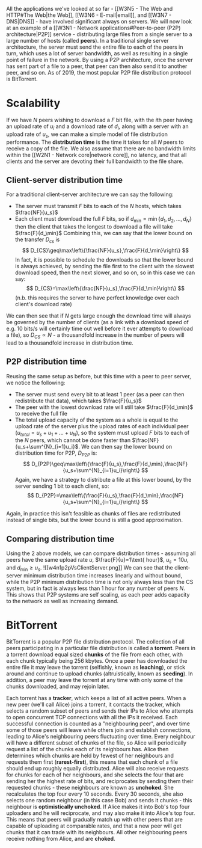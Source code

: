 All the applications we've looked at so far - [[W3N5 - The Web and HTTP#The Web|the Web]], [[W3N6 - E-mail|email]], and [[W3N7 - DNS|DNS]] - have involved significant always on servers. We will now look at an example of a [[W3N1 - Network applications#Peer-to-peer (P2P) architecture|P2P]] service - distributing large files from a single server to a large number of hosts (called **peers**). In a traditional single server architecture, the server must send the entire file to each of the peers in turn, which uses a lot of server bandwidth, as well as resulting in a single point of failure in the network. By using a P2P architecture, once the server has sent part of a file to a peer, that peer can then also send it to another peer, and so on. 
As of 2019, the most popular P2P file distribution protocol is BitTorrent.
# Scalability
If we have $N$ peers wishing to download a $F$ bit file, with the $i$th peer having an upload rate of $u_i$ and a download rate of $d_i$, along with a server with an upload rate of $u_s$, we can make a simple model of file distribution performance. The **distribution time** is the time it takes for all $N$ peers to receive a copy of the file. We also assume that there are no bandwidth limits within the [[W2N1 - Network core|network core]], no latency, and that all clients and the server are devoting their full bandwidth to the file share.
## Client-server distribution time
For a traditional client-server architecture we can say the following:
- The server must transmit $F$ bits to each of the $N$ hosts, which takes $\frac{NF}{u_s}$
- Each client must download the full $F$ bits, so if $d_\min=\min\{d_1,d_2,...,d_N\}$ then the client that takes the longest to download a file will take $\frac{F}{d_\min}$ 
Combining this, we can say that the lower bound on the transfer $D_{cs}$ is
$$
D_{CS}\geq\max\left\{\frac{NF}{u_s},\frac{F}{d_\min}\right\}
$$
In fact, it is possible to schedule the downloads so that the lower bound is always achieved, by sending the file first to the client with the slowest download speed, then the next slower, and so on, so in this case we can say:
$$
D_{CS}=\max\left\{\frac{NF}{u_s},\frac{F}{d_\min}\right\}
$$
(n.b. this requires the server to have perfect knowledge over each client's download rate)

We can then see that if $N$ gets large enough the download time will always be governed by the number of clients (as a link with a download speed of e.g. 10 bits/s will certainly time out well before it ever attempts to download a file), so $D_{CS}\propto N$ - a thousandfold increase in the number of peers will lead to a thousandfold increase in distribution time.
## P2P distribution time
Reusing the same setup as before, but this time with a peer to peer server, we notice the following:
- The server must send every bit to at least 1 peer (as a peer can then redistribute that data), which takes $\frac{F}{u_s}$
- The peer with the lowest download rate will still take $\frac{F}{d_\min}$ to receive the full file
- The total upload capacity of the system as a whole is equal to the upload rate of the server plus the upload rates of each individual peer ($u_{total}=u_s+u_1+...+u_N$), so the system must upload $F$ bits to each of the $N$ peers, which cannot be done faster than $\frac{NF}{u_s+\sum^{N}_{i=1}u_i}$.
We can then say the lower bound on distribution time for P2P, $D_{P2P}$ is:
$$
D_{P2P}\geq\max\left\{\frac{F}{u_s},\frac{F}{d_\min},\frac{NF}{u_s+\sum^{N}_{i=1}u_i}\right\}
$$
Again, we have a strategy to distribute a file at this lower bound, by the server sending 1 bit to each client, so:
$$
D_{P2P}=\max\left\{\frac{F}{u_s},\frac{F}{d_\min},\frac{NF}{u_s+\sum^{N}_{i=1}u_i}\right\}
$$

Again, in practice this isn't feasible as chunks of files are redistributed instead of single bits, but the lower bound is still a good approximation.
## Comparing distribution time
Using the 2 above models, we can compare distribution times - assuming all peers have the same upload rate $u$, $\frac{F}{u}=1\text{ hour}$, $u_s=10u$, and $d_\min\geq u_s$.
![[w4n1p2pVsClientServer.png]]
We can see that the client-server minimum distribution time increases linearly and without bound, while the P2P minimum distribution time is not only always less than the CS system, but in fact is always less than 1 hour for any number of peers $N$. This shows that P2P systems are self scaling, as each peer adds capacity to the network as well as increasing demand.
# BitTorrent
BitTorrent is a popular P2P file distribution protocol. The collection of all peers participating in a particular file distribution is called a **torrent**. Peers in a torrent download equal sized **chunks** of the file from each other, with each chunk typically being 256 kbytes. Once a peer has downloaded the entire file it may leave the torrent (selfishly, known as **leaching**), or stick around and continue to upload chunks (altruistically, known as **seeding**). In addition, a peer may leave the torrent at any time with only some of the chunks downloaded, and may rejoin later.

Each torrent has a **tracker**, which keeps a list of all active peers. When a new peer (we'll call Alice) joins a torrent, it contacts the tracker, which selects a random subset of peers and sends their IPs to Alice who attempts to open concurrent TCP connections with all the IPs it received. Each successful connection is counted as a "neighbouring peer", and over time some of those peers will leave while others join and establish connections, leading to Alice's neighbouring peers fluctuating over time. Every neighbour will have a different subset of chunks of the file, so Alice will periodically request a list of the chunks each of its neighbours has. Alice then determines which chunks are held by fewest of her neighbours and requests them first (**rarest-first**), this means that each chunk of a file should end up roughly equally distributed.
Alice will also receive requests for chunks for each of her neighbours, and she selects the four that are sending her the highest rate of bits, and reciprocates by sending them their requested chunks - these neighbours are known as **unchoked**. She recalculates the top four every 10 seconds. Every 30 seconds, she also selects one random neighbour (in this case Bob) and sends it chunks - this neighbour is **optimistically unchoked**. If Alice makes it into Bob's top four uploaders and he will reciprocate, and may also make it into Alice's top four. This means that peers will gradually match up with other peers that are capable of uploading at comparable rates, and that a new peer will get chunks that it can trade with its neighbours. All other neighbouring peers receive nothing from Alice, and are **choked**.